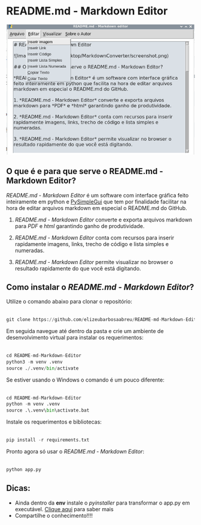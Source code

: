 # README.md - Markdown Editor

![Imagem](screenshot.png) 

## O que é e para que serve o README.md - Markdown Editor?

*README.md - Markdown Editor* é um software com interface gráfica feito inteiramente em python e [PySimpleGui](https://github.com/PySimpleGUI/PySimpleGUI) que tem por finalidade facilitar na hora de editar arquivos markdown em especial o README.md do GitHub.

1. *README.md - Markdown Editor* converte e exporta arquivos markdown para *PDF* e *html* garantindo ganho de produtividade.

2. *README.md - Markdown Editor* conta com recursos para inserir rapidamente imagens, links, trecho de código e lista simples e numeradas.

3. *README.md - Markdown Editor* permite visualizar no browser o resultado rapidamente do que você está digitando.  

## Como instalar o *README.md - Markdown Editor*?

Utilize o comando abaixo para clonar o repositório:
 
~~~python

git clone https://github.com/elizeubarbosaabreu/README-md-Markdown-Editor.git

~~~
 
Em seguida navegue até dentro da pasta e crie um ambiente de desenvolvimento virtual para instalar os requerimentos:
 
~~~python

cd README-md-Markdown-Editor
python3 -m venv .venv
source ./.venv/bin/activate

~~~

Se estiver usando o Windows o comando é um pouco diferente:

~~~python

cd README-md-Markdown-Editor
python -m venv .venv
source .\.venv\bin\activate.bat

~~~

Instale os requerimentos e bibliotecas:
 
~~~python

pip install -r requirements.txt

~~~
 
Pronto agora só usar o *README.md - Markdown Editor*:
 
~~~python

python app.py

~~~
 

## Dicas:
* Ainda dentro da **env** instale o *pyinstaller* para transformar o app.py em executável. [Clique aqui](http://www.pyinstaller.org/) para saber mais
* Compartilhe o conhecimento!!!!
